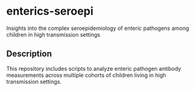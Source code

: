# enterics-seroepi
Insights into the complex seroepidemiology of enteric pathogens among children in high transmission settings


## Description

This repository includes scripts to analyze enteric pathogen antibody measurements across multiple cohorts of children living in high transmission settings.
